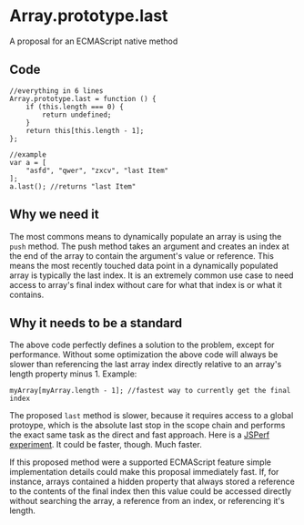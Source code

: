 # Array.prototype.last
A proposal for an ECMAScript native method

Code
---

    //everything in 6 lines
    Array.prototype.last = function () {
        if (this.length === 0) {
            return undefined;
        }
        return this[this.length - 1];
    };

    //example
    var a = [
        "asfd", "qwer", "zxcv", "last Item"
    ];
    a.last(); //returns "last Item"

Why we need it
---

The most commons means to dynamically populate an array is using the `push`
method. The push method takes an argument and creates an index at the end of the
array to contain the argument's value or reference. This means the most recently
touched data point in a dynamically populated array is typically the last index.
It is an extremely common use case to need access to array's final index without
care for what that index is or what it contains.

Why it needs to be a standard
---

The above code perfectly defines a solution to the problem, except for
performance. Without some optimization the above code will always be slower than
referencing the last array index directly relative to an array's length property
minus 1.  Example:

    myArray[myArray.length - 1]; //fastest way to currently get the final index

The proposed `last` method is slower, because it requires access to a global
protoype, which is the absolute last stop in the scope chain and performs the
exact same task as the direct and fast approach. Here is a
[JSPerf experiment](http://jsperf.com/array-prototype-last). It could be faster,
though. Much faster.

If this proposed method were a supported ECMAScript feature simple
implementation details could make this proposal immediately fast. If, for
instance, arrays contained a hidden property that always stored a reference to
the contents of the final index then this value could be accessed directly
without searching the array, a reference from an index, or referencing it's
length.
